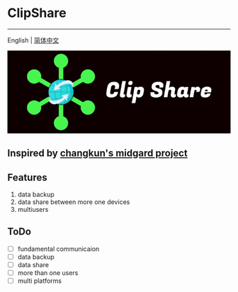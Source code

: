 # ClipShare
---

English | [简体中文](README_zh.md)

![image clipshare](./docs/clipshare.png)

## Inspired by [changkun's midgard project](https://github.com/changkun/midgard)

## Features

1. data backup
2. data share between more one devices
3. multiusers


## ToDo

- [ ] fundamental communicaion
- [ ] data backup
- [ ] data share
- [ ] more than one users
- [ ] multi platforms
